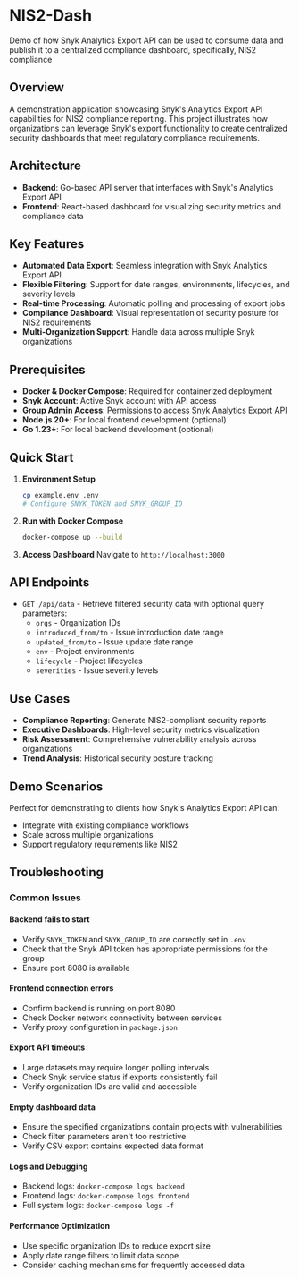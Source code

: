 # NIS2-Dash

Demo of how Snyk Analytics Export API can be used to consume data and publish it to a centralized compliance dashboard, specifically, NIS2 compliance

## Overview

A demonstration application showcasing Snyk's Analytics Export API capabilities for NIS2 compliance reporting. This project illustrates how organizations can leverage Snyk's export functionality to create centralized security dashboards that meet regulatory compliance requirements.

## Architecture

- **Backend**: Go-based API server that interfaces with Snyk's Analytics Export API
- **Frontend**: React-based dashboard for visualizing security metrics and compliance data

## Key Features

- **Automated Data Export**: Seamless integration with Snyk Analytics Export API
- **Flexible Filtering**: Support for date ranges, environments, lifecycles, and severity levels
- **Real-time Processing**: Automatic polling and processing of export jobs
- **Compliance Dashboard**: Visual representation of security posture for NIS2 requirements
- **Multi-Organization Support**: Handle data across multiple Snyk organizations

## Prerequisites

- **Docker & Docker Compose**: Required for containerized deployment
- **Snyk Account**: Active Snyk account with API access
- **Group Admin Access**: Permissions to access Snyk Analytics Export API
- **Node.js 20+**: For local frontend development (optional)
- **Go 1.23+**: For local backend development (optional)

## Quick Start

1. **Environment Setup**

   ```bash
   cp example.env .env
   # Configure SNYK_TOKEN and SNYK_GROUP_ID
   ```

2. **Run with Docker Compose**

   ```bash
   docker-compose up --build
   ```

3. **Access Dashboard**
   Navigate to `http://localhost:3000`

## API Endpoints

- `GET /api/data` - Retrieve filtered security data with optional query parameters:
  - `orgs` - Organization IDs
  - `introduced_from/to` - Issue introduction date range
  - `updated_from/to` - Issue update date range
  - `env` - Project environments
  - `lifecycle` - Project lifecycles
  - `severities` - Issue severity levels

## Use Cases

- **Compliance Reporting**: Generate NIS2-compliant security reports
- **Executive Dashboards**: High-level security metrics visualization
- **Risk Assessment**: Comprehensive vulnerability analysis across organizations
- **Trend Analysis**: Historical security posture tracking

## Demo Scenarios

Perfect for demonstrating to clients how Snyk's Analytics Export API can:

- Integrate with existing compliance workflows
- Scale across multiple organizations
- Support regulatory requirements like NIS2

## Troubleshooting

### Common Issues

#### Backend fails to start

- Verify `SNYK_TOKEN` and `SNYK_GROUP_ID` are correctly set in `.env`
- Check that the Snyk API token has appropriate permissions for the group
- Ensure port 8080 is available

#### Frontend connection errors

- Confirm backend is running on port 8080
- Check Docker network connectivity between services
- Verify proxy configuration in `package.json`

#### Export API timeouts

- Large datasets may require longer polling intervals
- Check Snyk service status if exports consistently fail
- Verify organization IDs are valid and accessible

#### Empty dashboard data

- Ensure the specified organizations contain projects with vulnerabilities
- Check filter parameters aren't too restrictive
- Verify CSV export contains expected data format

#### Logs and Debugging

- Backend logs: `docker-compose logs backend`
- Frontend logs: `docker-compose logs frontend`
- Full system logs: `docker-compose logs -f`

#### Performance Optimization

- Use specific organization IDs to reduce export size
- Apply date range filters to limit data scope
- Consider caching mechanisms for frequently accessed data
